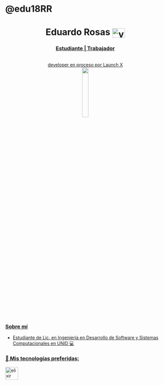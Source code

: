 # @edu18RR

<h1 align="center"> Eduardo Rosas <a href="https://twitter.com/19_erosas" target="blank"><img align="center" src="https://github.com/edu18RR/Eduardo-RR/blob/main/tw.jpg" alt="visual_partner" height="30" width="40" /> </h1>

<h3 align="center"> Estudiante | Trabajador </h3 mexicana 🇲🇽 >

<p align="center">
 <br>developer en proceso por Launch X <br>
 <img src="" width="20%"/>
<p>


### Sobre mí

  - Estudiante de Lic. en Ingeniería en Desarrollo de Software y Sistemas Computacionales en UNID 💻
 
<h3 align="left"> 🤩 Mis tecnologías preferidas: </h3>
<p align="left"> <img src="https://github.com/edu18RR/Eduardo-RR/blob/main/logo%20git%20icon.png" alt="elixir" width="40" height="40"/> </a> </p>
